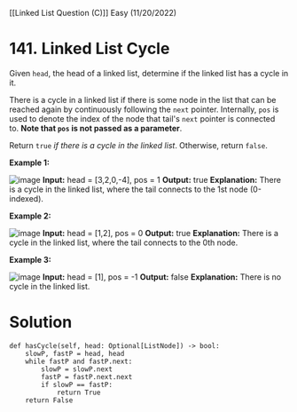 [[Linked List Question (C)]]
Easy (11/20/2022)

# 141. Linked List Cycle
Given `head`, the head of a linked list, determine if the linked list has a cycle in it.

There is a cycle in a linked list if there is some node in the list that can be reached again by continuously following the `next` pointer. Internally, `pos` is used to denote the index of the node that tail's `next` pointer is connected to. **Note that `pos` is not passed as a parameter**.

Return `true` _if there is a cycle in the linked list_. Otherwise, return `false`.

**Example 1:**

![image](https://assets.leetcode.com/uploads/2018/12/07/circularlinkedlist.png)
**Input:** head = [3,2,0,-4], pos = 1
**Output:** true
**Explanation:** There is a cycle in the linked list, where the tail connects to the 1st node (0-indexed).

**Example 2:**

![image](https://assets.leetcode.com/uploads/2018/12/07/circularlinkedlist_test2.png)
**Input:** head = [1,2], pos = 0
**Output:** true
**Explanation:** There is a cycle in the linked list, where the tail connects to the 0th node.

**Example 3:**

![image](https://assets.leetcode.com/uploads/2018/12/07/circularlinkedlist_test3.png)
**Input:** head = [1], pos = -1
**Output:** false
**Explanation:** There is no cycle in the linked list.

# Solution
	def hasCycle(self, head: Optional[ListNode]) -> bool:
        slowP, fastP = head, head
        while fastP and fastP.next:
            slowP = slowP.next
            fastP = fastP.next.next
            if slowP == fastP:
                return True
        return False